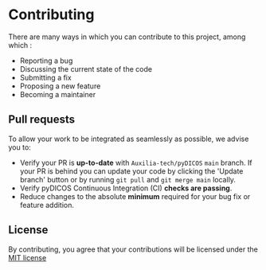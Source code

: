 # Contributing

There are many ways in which you can contribute to this project, among which :

- Reporting a bug
- Discussing the current state of the code
- Submitting a fix
- Proposing a new feature
- Becoming a maintainer

## Pull requests

To allow your work to be integrated as seamlessly as possible, we advise you to:

- Verify your PR is **up-to-date** with `Auxilia-tech/pyDICOS` `main` branch. If your PR is behind you can update your code by clicking the 'Update branch' button or by running `git pull` and `git merge main` locally.
- Verify pyDICOS Continuous Integration (CI) **checks are passing**.
- Reduce changes to the absolute **minimum** required for your bug fix or feature addition.

## License

By contributing, you agree that your contributions will be licensed under the [MIT license](https://opensource.org/licenses/MIT)